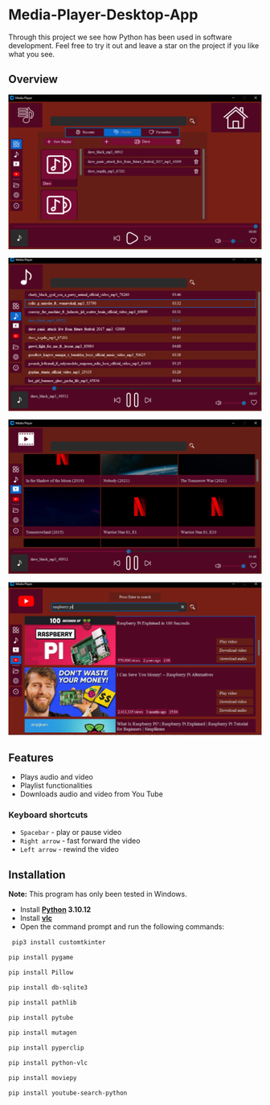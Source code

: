 # **Media-Player-Desktop-App**
Through this project we see how Python has been used in software development. Feel free to try it out and leave a star on the project if you like what you see.

## Overview
![Home](Screenshots/playlist.PNG)

![Music](Screenshots/songs.PNG)

![Video](Screenshots/videos.PNG)

![You Tube](Screenshots/youtube.PNG)

## Features
- Plays audio and video
- Playlist functionalities
- Downloads audio and video from You Tube

### Keyboard shortcuts
- ` Spacebar ` - play or pause video
- ` Right arrow ` - fast forward the video 
- ` Left arrow ` - rewind the video

## Installation
**Note:** This program has only been tested in Windows.
- Install **[Python](https://www.python.org/downloads/release/python-31012/) 3.10.12**
- Install **[vlc](https://get.videolan.org/vlc/3.0.18/win64/vlc-3.0.18-win64.exe)**
- Open the command prompt and run the following commands:
 ``` 
  pip3 install customtkinter 
  ```
  ```
  pip install pygame
  ```
  ```
  pip install Pillow
  ```
  ```
  pip install db-sqlite3
  ```
  ```
  pip install pathlib
  ```
  ```
  pip install pytube
  ```
  ```
  pip install mutagen
  ```
  ```
  pip install pyperclip
  ```
  ```
  pip install python-vlc
  ```
  ```
  pip install moviepy
  ```
  ```
  pip install youtube-search-python
  ```
